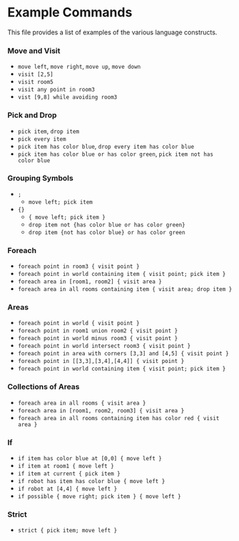 # Example Commands

This file provides a list of examples of the various language constructs.

### Move and Visit

- `move left`, `move right`, `move up`, `move down`
- `visit [2,5]`
- `visit room5`
- `visit any point in room3`
- `vist [9,8] while avoiding room3`

### Pick and Drop

- `pick item`, `drop item`
- `pick every item`
- `pick item has color blue`, `drop every item has color blue`
- `pick item has color blue or has color green`, `pick item not has color blue`

### Grouping Symbols

- `;`
  - `move left; pick item`
- `{}`
  - `{ move left; pick item }`
  - `drop item not {has color blue or has color green}`
  - `drop item {not has color blue} or has color green`

### Foreach

- `foreach point in room3 { visit point }`
- `foreach point in world containing item { visit point; pick item }`
- `foreach area in [room1, room2] { visit area }`
- `foreach area in all rooms containing item { visit area; drop item }`

### Areas

- `foreach point in world { visit point }`
- `foreach point in room1 union room2 { visit point }`
- `foreach point in world minus room3 { visit point }`
- `foreach point in world intersect room3 { visit point }`
- `foreach point in area with corners [3,3] and [4,5] { visit point }`
- `foreach point in [[3,3],[3,4],[4,4]] { visit point }`
- `foreach point in world containing item { visit point; pick item }`

### Collections of Areas

- `foreach area in all rooms { visit area }`
- `foreach area in [room1, room2, room3] { visit area }`
- `foreach area in all rooms containing item has color red { visit area }`

### If

- `if item has color blue at [0,0] { move left }`
- `if item at room1 { move left }`
- `if item at current { pick item }`
- `if robot has item has color blue { move left }`
- `if robot at [4,4] { move left }`
- `if possible { move right; pick item } { move left }`

### Strict

- `strict { pick item; move left }`
